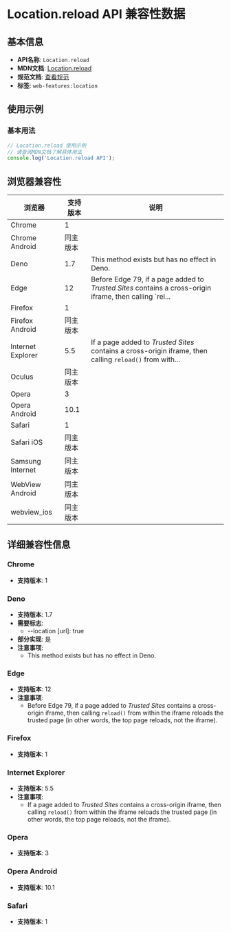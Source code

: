 # Location.reload API 兼容性数据

## 基本信息

- **API名称**: `Location.reload`
- **MDN文档**: [Location.reload](https://developer.mozilla.org/docs/Web/API/Location/reload)
- **规范文档**: [查看规范](https://html.spec.whatwg.org/multipage/nav-history-apis.html#dom-location-reload-dev)
- **标签**: `web-features:location`

## 使用示例

### 基本用法

```javascript
// Location.reload 使用示例
// 请查阅MDN文档了解具体用法
console.log('Location.reload API');
```

## 浏览器兼容性

| 浏览器 | 支持版本 | 说明 |
|--------|----------|------|
| Chrome | 1 |  |
| Chrome Android | 同主版本 |  |
| Deno | 1.7 | This method exists but has no effect in Deno. |
| Edge | 12 | Before Edge 79, if a page added to _Trusted Sites_ contains a cross-origin iframe, then calling `rel... |
| Firefox | 1 |  |
| Firefox Android | 同主版本 |  |
| Internet Explorer | 5.5 | If a page added to _Trusted Sites_ contains a cross-origin iframe, then calling `reload()` from with... |
| Oculus | 同主版本 |  |
| Opera | 3 |  |
| Opera Android | 10.1 |  |
| Safari | 1 |  |
| Safari iOS | 同主版本 |  |
| Samsung Internet | 同主版本 |  |
| WebView Android | 同主版本 |  |
| webview_ios | 同主版本 |  |

## 详细兼容性信息

### Chrome

- **支持版本**: 1

### Deno

- **支持版本**: 1.7
- **需要标志**: 
  - --location [url]: true
- **部分实现**: 是
- **注意事项**:
  - This method exists but has no effect in Deno.

### Edge

- **支持版本**: 12
- **注意事项**:
  - Before Edge 79, if a page added to _Trusted Sites_ contains a cross-origin iframe, then calling `reload()` from within the iframe reloads the trusted page (in other words, the top page reloads, not the iframe).

### Firefox

- **支持版本**: 1

### Internet Explorer

- **支持版本**: 5.5
- **注意事项**:
  - If a page added to _Trusted Sites_ contains a cross-origin iframe, then calling `reload()` from within the iframe reloads the trusted page (in other words, the top page reloads, not the iframe).

### Opera

- **支持版本**: 3

### Opera Android

- **支持版本**: 10.1

### Safari

- **支持版本**: 1

